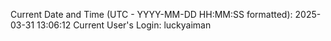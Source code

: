 Current Date and Time (UTC - YYYY-MM-DD HH:MM:SS formatted): 2025-03-31 13:06:12
Current User's Login: luckyaiman
